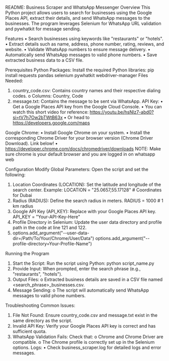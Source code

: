 README: Business Scraper and WhatsApp Messenger
Overview
This Python project allows users to search for businesses using the Google Places API, extract their details, and send WhatsApp messages to the businesses. The program leverages Selenium for WhatsApp URL validation and pywhatkit for message sending.
 
Features
•	Search businesses using keywords like "restaurants" or "hotels".
•	Extract details such as name, address, phone number, rating, reviews, and website.
•	Validate WhatsApp numbers to ensure message delivery.
•	Automatically send WhatsApp messages to valid phone numbers.
•	Save extracted business data to a CSV file.
 
Prerequisites
Python Packages:
Install the required Python libraries:
pip install requests pandas selenium pywhatkit webdriver-manager
Files Needed:
1.	country_code.csv: Contains country names and their respective dialing codes.
o	Columns: Country, Code
2.	message.txt: Contains the message to be sent via WhatsApp.
API Key:
•	Get a Google Places API key from the Google Cloud Console.
•	You can watch this short video for reference: https://youtu.be/hsNlz7-abd0?si=tV7h7Ow2bTWtB63x
•	Or head to https://developers.google.com/maps

Google Chrome:
•	Install Google Chrome on your system.
•	Install the corresponding Chrome Driver for your browser version (Chrome Driver Download). Link below!
•	https://developer.chrome.com/docs/chromedriver/downloads
NOTE: Make sure chrome is your default browser and you are logged in on whatsapp web
 
Configuration
Modify Global Parameters:
Open the script and set the following:
1.	Location Coordinates (LOCATION): Set the latitude and longitude of the search center. Example:
LOCATION = "25.0657,55.17128" # Coordinates for Dubai
2.	Radius (RADIUS): Define the search radius in meters.
RADIUS = 1000 # 1 km radius
3.	Google API Key (API_KEY): Replace with your Google Places API key.
API_KEY = "Your-API-Key-Here"
4.	Profile Directory in Selenium: Update the user data directory and profile path in the code at line 121 and 122.
5.	options.add_argument("--user-data-dir=/Path/To/Your/Chrome/User/Data")
options.add_argument("--profile-directory=Your-Profile-Name")
 
Running the Program
1.	Start the Script: Run the script using Python:
python script_name.py
2.	Provide Input: When prompted, enter the search phrase (e.g., "restaurants", "hotels").
3.	Output Files:
o	Extracted business details are saved in a CSV file named <search_phrase>_businesses.csv.
4.	Message Sending:
o	The script will automatically send WhatsApp messages to valid phone numbers.
 
Troubleshooting
Common Issues:
1.	File Not Found: Ensure country_code.csv and message.txt exist in the same directory as the script.
2.	Invalid API Key: Verify your Google Places API key is correct and has sufficient quota.
3.	WhatsApp Validation Fails: Check that:
o	Chrome and Chrome Driver are compatible.
o	The Chrome profile is correctly set up in the Selenium options.
Logs:
•	Check business_scraper.log for detailed logs and error messages.

